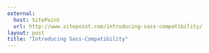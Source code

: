 ```yaml
---
external:
  host: SitePoint
  url: http://www.sitepoint.com/introducing-sass-compatibility/
layout: post
title: "Introducing Sass-Compatibility"
---
```

